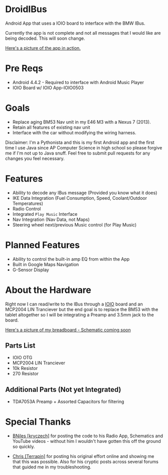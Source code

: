 DroidIBus
=========

Android App that uses a IOIO board to interface with the BMW IBus.

Currently the app is not complete and not all messages that I would like are being decoded. This will soon change.

[Here's a picture of the app in action.](http://i.imgur.com/2Ba9bh5.png)

# Pre Reqs
* Android 4.4.2 - Required to interface with Android Music Player
* IOIO Board w/ IOIO App-IOIO0503

# Goals

* Replace aging BM53 Nav unit in my E46 M3 with a Nexus 7 (2013).
* Retain all features of existing nav unit
* Interface with the car without modifying the wiring harness.


Disclaimer: I'm a Pythonista and this is my first Android app and the first time I use Java since AP Computer Science in high school so please forgive me if I'm not up to Java snuff. Feel free to submit pull requests for any changes you feel necessary.

# Features

* Ability to decode any IBus message (Provided you know what it does)
* IKE Data Integration (Fuel Consumption, Speed, Coolant/Outdoor Temperatures)
* Radio Control
* Integrated `Play Music` Interface
* Nav Integration (Nav Data, not Maps)
* Steering wheel next/previous Music control (for Play Music)

# Planned Features
* Ability to control the built-in amp EQ from within the App
* Built in Google Maps Navigation
* G-Sensor Display

# About the Hardware

Right now I can read/write to the IBus through a [IOIO](https://github.com/ytai/ioio) board and an MCP2004 LIN Tranciever but the end goal is to replace the BM53 with the tablet altogether so I will be integrating a Preamp and 3.5mm jack to the board.

[Here's a picture of my breadboard - Schematic coming soon](http://i.imgur.com/GgRS2Hj.jpg)
## Parts List

* IOIO OTG
* MCP2004 LIN Tranciever
* 10k Resistor
* 270 Resistor

## Additional Parts (Not yet Integrated)

* TDA7053A Preamp + Assorted Capacitors for filtering

# Special Thanks

* [BNiles \[kryczech\]](https://github.com/kryczech) for posting the code to his Radio App, Schematics and YouTube videos - without him I wouldn't have gotten this off the ground so quickly.

* [Chris \[Terrapin\]](http://www.startercircuits.com) for posting his original effort online and showing me that this was possible. Also for his cryptic posts across several forums that guided me in my troubleshooting.

